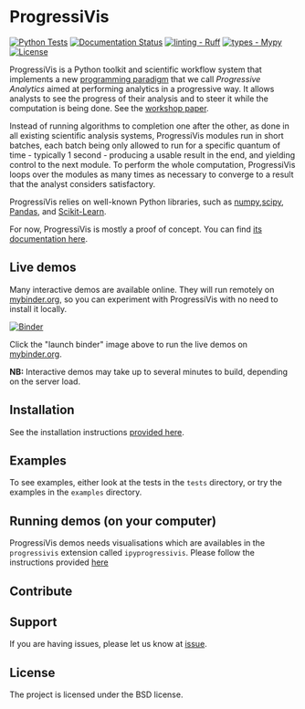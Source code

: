 # ProgressiVis

[![Python Tests](https://github.com/progressivis/progressivis/actions/workflows/python.yml/badge.svg?branch=master&event=push)](https://github.com/progressivis/progressivis/actions/workflows/python.yml)
[![Documentation Status](https://readthedocs.org/projects/progressivis/badge/?version=latest)](https://progressivis.readthedocs.io/en/latest/?badge=latest)
[![linting - Ruff](https://img.shields.io/endpoint?url=https://raw.githubusercontent.com/astral-sh/ruff/main/assets/badge/v2.json)](https://github.com/astral-sh/ruff)
[![types - Mypy](https://img.shields.io/badge/types-Mypy-blue.svg)](https://github.com/python/mypy)
[![License](https://img.shields.io/badge/License-BSD_2--Clause-orange.svg)](https://opensource.org/licenses/BSD-2-Clause)

ProgressiVis is a Python toolkit and scientific workflow system that
implements a new [programming
paradigm](https://en.wikipedia.org/wiki/Programming_paradigm) that we
call _Progressive Analytics_ aimed at performing analytics in a
progressive way.  It allows analysts to see the progress of their
analysis and to steer it while the computation is being done. See the
[workshop paper](https://hal.inria.fr/hal-01202901).

Instead of running algorithms to completion one after the other, as
done in all existing scientific analysis systems, ProgressiVis modules
run in short batches, each batch being only allowed to run for a
specific quantum of time - typically 1 second - producing a usable
result in the end, and yielding control to the next module.  To
perform the whole computation, ProgressiVis loops over the modules as many
times as necessary to converge to a result that the analyst considers
satisfactory.

ProgressiVis relies on well-known Python libraries, such as
[numpy](http://www.numpy.org/),[scipy](http://www.scipy.org/),
[Pandas](http://pandas.pydata.org/),
and
[Scikit-Learn](http://scikit-learn.org/).

For now, ProgressiVis is mostly a proof of concept. You can find [its documentation here](https://progressivis.readthedocs.io/en/latest/).

## Live demos

Many interactive demos are available online. They will run remotely on [mybinder.org](https://mybinder.org/), so you can experiment with ProgressiVis with no need to install it locally.

[![Binder](https://mybinder.org/badge_logo.svg)](https://mybinder.org/v2/gh/progressivis/progressivis.git/stable?filepath=demos)

Click the "launch binder" image above to run the live demos on [mybinder.org](https://mybinder.org/).

**NB:** Interactive demos may take up to several minutes to build, depending on the server load.

## Installation

See the installation instructions [provided here](https://progressivis.readthedocs.io/en/latest/install.html).

## Examples

To see examples, either look at the tests in the `tests` directory, or
try the examples in the `examples` directory.

## Running demos (on your computer)

ProgressiVis demos needs visualisations which are availables in the `progressivis` extension called `ipyprogressivis`. Please follow the instructions provided [here](https://github.com/progressivis/ipyprogressivis)


## Contribute

## Support

If you are having issues, please let us know at [issue](https://github.com/progressivis/progressivis/issues).


## License

The project is licensed under the BSD license.

